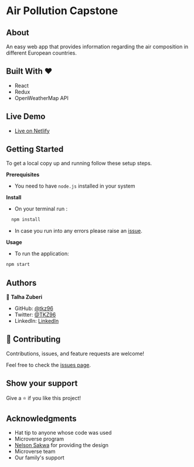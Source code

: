 # Air Pollution Capstone

## About

An easy web app that provides information regarding the air composition in different European countries.

## Built With &hearts;

- React
- Redux
- OpenWeatherMap API

## Live Demo

- [Live on Netlify](https://silly-toffee-5e20a0.netlify.app/)

## Getting Started

To get a local copy up and running follow these setup steps.

**Prerequisites**

- You need to have `node.js` installed in your system

**Install**

- On your terminal run :

```sh
  npm install
```

- In case you run into any errors please raise an [issue](https://github.com/tkz96/air-pollution-capstone/issues).

**Usage**

- To run the application:

```sh
npm start

```

## Authors

👤 **Talha Zuberi**

- GitHub: [@tkz96](https://github.com/tkz96)
- Twitter: [@TKZ96](https://twitter.com/tkz96)
- LinkedIn: [LinkedIn](https://linkedin.com/in/talha-zuberi)

## 🤝 Contributing

Contributions, issues, and feature requests are welcome!

Feel free to check the [issues page](../../issues/).

## Show your support

Give a ⭐️ if you like this project!

## Acknowledgments

- Hat tip to anyone whose code was used
- Microverse program
- [Nelson Sakwa](https://www.behance.net/sakwadesignstudio) for providing the design
- Microverse team
- Our family's support
